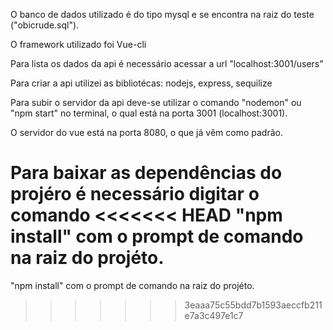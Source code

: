 
O banco de dados utilizado é do tipo mysql e se encontra na raiz do teste ("obicrude.sql").

O framework utilizado foi Vue-cli

Para lista os dados da api é necessário acessar a url "localhost:3001/users" 

Para criar a api utilizei as bibliotécas: nodejs, express, sequilize

Para subir o servidor da api deve-se utilizar o comando "nodemon" ou "npm start" no terminal,
o qual está na porta 3001 (localhost:3001).

O servidor do vue está na porta 8080, o que já vêm como padrão.

Para baixar as dependências do projéro é necessário digitar o comando 
<<<<<<< HEAD
"npm install" com o prompt de comando na raiz do projéto.
=======
"npm install" com o prompt de comando na raiz do projéto.
>>>>>>> 3eaaa75c55bdd7b1593aeccfb211e7a3c497e1c7
